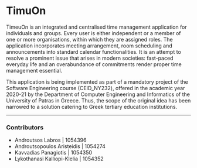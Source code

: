 <!-- <div  align="center">
  <img src="logo.jpeg" width=40%>
</div> -->

# TimuOn

TimeuOn is an integrated and centralised time management application for individuals and groups. Every user is either independent or a member of one or more organisations, within which they are assigned roles. The application incorporates meeting arrangement, room scheduling and announcements into standard calendar functionalities. It is an attempt to resolve a prominent issue that arises in modern societies: fast-paced everyday life and an overabundance of commitments render proper time management essential.

This application is being implemented as part of a mandatory project of the Software Engineering course (CEID_NΥ232), offered in the academic year 2020-21 by the Department of Computer Engineering and Informatics of the University of Patras in Greece. Thus, the scope of the original idea has been narrowed to a solution catering to Greek tertiary education institutions.

---

### Contributors

* Androutsos Labros | 1054396
* Androutsopoulos Aristeidis | 1054274
* Kavvadias Panagiotis | 1054350
* Lykothanasi Kalliopi-Klelia | 1054352
